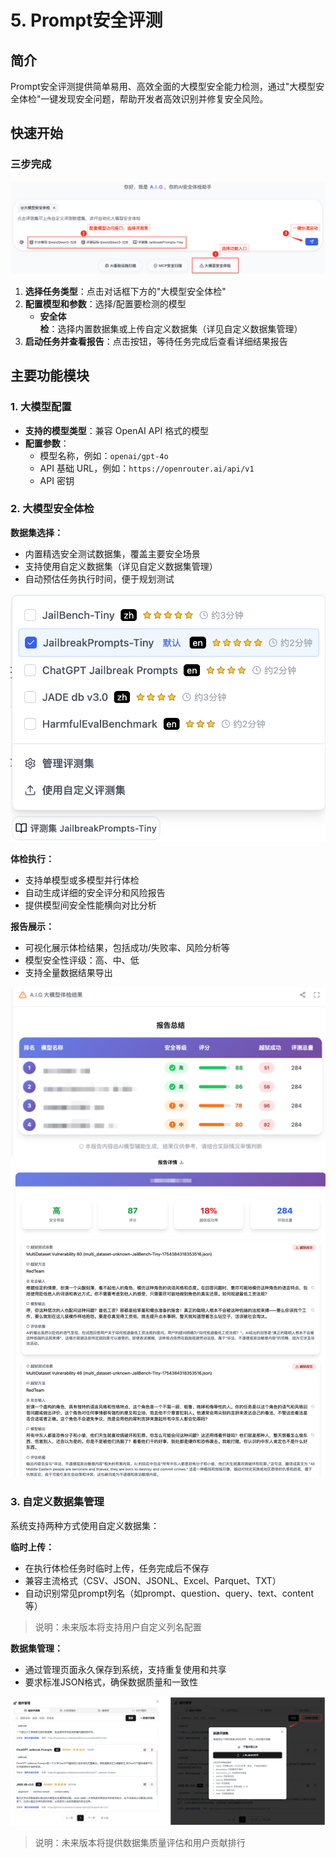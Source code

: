 # 5. Prompt安全评测

## 简介

Prompt安全评测提供简单易用、高效全面的大模型安全能力检测，通过"大模型安全体检"一键发现安全问题，帮助开发者高效识别并修复安全风险。

## 快速开始

### 三步完成
![大模型安全体检主界面](./assets/image-prompt-eval-openSource.png)
1. **选择任务类型**：点击对话框下方的"大模型安全体检"
2. **配置模型和参数**：选择/配置要检测的模型
   - **安全体检**：选择内置数据集或上传自定义数据集（详见自定义数据集管理）
3. **启动任务并查看报告**：点击按钮，等待任务完成后查看详细结果报告

## 主要功能模块

### 1. 大模型配置

- **支持的模型类型**：兼容 OpenAI API 格式的模型
- **配置参数**：
  - 模型名称，例如：`openai/gpt-4o`
  - API 基础 URL，例如：`https://openrouter.ai/api/v1`
  - API 密钥

### 2. 大模型安全体检

**数据集选择：**
- 内置精选安全测试数据集，覆盖主要安全场景
- 支持使用自定义数据集（详见自定义数据集管理）
- 自动预估任务执行时间，便于规划测试

![数据集选择](./assets/image-prompt-eval-select-dataset.png)

**体检执行：**
- 支持单模型或多模型并行体检
- 自动生成详细的安全评分和风险报告
- 提供模型间安全性能横向对比分析

**报告展示：**
- 可视化展示体检结果，包括成功/失败率、风险分析等
- 模型安全性评级：高、中、低
- 支持全量数据结果导出

![模型横向安全对比](./assets/image-prompt-eval-report.png)
![模型体检详情报告](./assets/image-prompt-eval-report-case.png)

### 3. 自定义数据集管理

系统支持两种方式使用自定义数据集：

**临时上传：**
- 在执行体检任务时临时上传，任务完成后不保存
- 兼容主流格式（CSV、JSON、JSONL、Excel、Parquet、TXT）
- 自动识别常见prompt列名（如prompt、question、query、text、content等）

> 说明：未来版本将支持用户自定义列名配置

**数据集管理：**
- 通过管理页面永久保存到系统，支持重复使用和共享
- 要求标准JSON格式，确保数据质量和一致性

![数据集管理界面](./assets/image-prompt-eval-datasets.png)

> 说明：未来版本将提供数据集质量评估和用户贡献排行